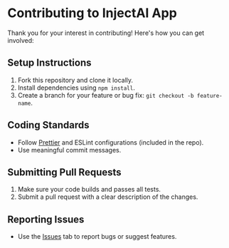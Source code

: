 # Contributing to InjectAI App

Thank you for your interest in contributing! Here's how you can get involved:

## Setup Instructions
1. Fork this repository and clone it locally.
2. Install dependencies using `npm install`.
3. Create a branch for your feature or bug fix: `git checkout -b feature-name`.

## Coding Standards
- Follow [Prettier](https://prettier.io/) and ESLint configurations (included in the repo).
- Use meaningful commit messages.

## Submitting Pull Requests
1. Make sure your code builds and passes all tests.
2. Submit a pull request with a clear description of the changes.

## Reporting Issues
- Use the [Issues](https://github.com/Inject-AI/InjectAI_app/issues) tab to report bugs or suggest features.
